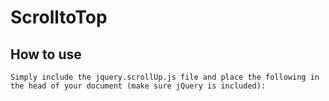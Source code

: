 # ScrolltoTop
## How to use
``
Simply include the jquery.scrollUp.js file and place the following in the head of your document (make sure jQuery is included):
``
